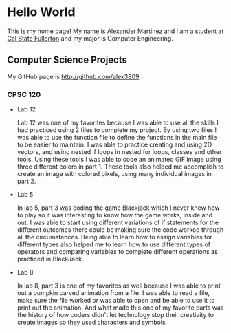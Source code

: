 # Hello World

This is my home page! My name is Alexander Martinez and I am a student at [Cal State Fullerton](http://www.fullerton.edu/) and my major is Computer Engineering.

## Computer Science Projects

My GitHub page is http://github.com/alex3809.

### CPSC 120

* Lab 12

    Lab 12 was one of my favorites because I was able to use all the skills I had practiced using 2 files to complete my project. By using two files I was able to use the function file to define the functions in the main file to be easier to maintain. I was able to practice creating and using 2D vectors, and using nested if loops in nested for loops, classes and other tools. Using these tools I was able to code an animated GIF image using three different colors in part 1. These tools also helped me accomplish to create an image with colored pixels, using many individual images in part 2. 

* Lab 5

    In lab 5, part 3 was coding the game Blackjack which I never knew how to play so it was interesting to know how the game works, inside and out. I was able to start using different variations of if statements for the different outcomes there could be making sure the code worked through all the circumstances. Being able to learn how to assign variables for different types also helped me to learn how to use different types of operators and comparing variables to complete different operations as practiced in BlackJack.

* Lab 8

    In lab 8, part 3 is one of my favorites as well because I was able to print out a pumpkin carved animation from a file. I was able to read a file, make sure the file worked or was able to open and be able to use it to print out the animation. And what made this one of my favorite parts was the history of how coders didn't let technology stop their creativity to create images so they used characters and symbols. 
